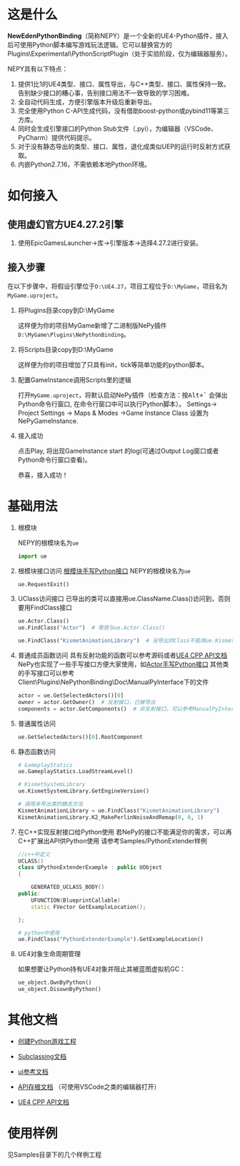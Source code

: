 # 这是什么

**NewEdenPythonBinding**（简称NEPY）是一个全新的UE4-Python插件，接入后可使用Python脚本编写游戏玩法逻辑。它可以替换官方的Plugins\Experimental\PythonScriptPlugin（处于实验阶段，仅为编辑器服务）。

NEPY具有以下特点：
1. 提供1比1的UE4类型、接口、属性导出，与C++类型、接口、属性保持一致。告别缺少接口的糟心事，告别接口用法不一致导致的学习困难。
2. 全自动代码生成，方便引擎版本升级后重新导出。
3. 完全使用Python C-API生成代码，没有借助boost-python或pybind11等第三方库。
4. 同时会生成引擎接口的Python Stub文件（.pyi），为编辑器（VSCode、PyCharm）提供代码提示。
5. 对于没有静态导出的类型、接口、属性，退化成类似UEP的运行时反射方式获取。
6. 内嵌Python2.7.16，不需依赖本地Python环境。

# 如何接入

## 使用虚幻官方UE4.27.2引擎
1. 使用EpicGamesLauncher->库->引擎版本->选择4.27.2进行安装。


## 接入步骤

在以下步骤中，将假设引擎位于```D:\UE4.27```，项目工程位于```D:\MyGame```，项目名为```MyGame.uproject```。

1. 将Plugins目录copy到D:\MyGame

	这样便为你的项目MyGame新增了二进制版NePy插件```D:\MyGame\Plugins\NePythonBinding```。

2. 将Scripts目录copy到D:\MyGame

	这样便为你的项目增加了只具有init，tick等简单功能的python脚本。

3. 配置GameInstance调用Scripts里的逻辑

	打开```MyGame.uproject```，将默认启动NePy插件（检查方法：按<kbd>Alt+`</kbd> 会弹出Python命令行窗口, 在命令行窗口中可以执行Python脚本）。
	Settings-> Project Settings -> Maps & Modes ->Game Instance Class 设置为 NePyGameInstance.

4. 接入成功

	点击Play, 将出现GameInstance start 的log(可通过Output Log窗口或者Python命令行窗口查看)。

	恭喜，接入成功！


# 基础用法

1. 根模块

	NEPY的根模块名为```ue```
	```python
	import ue
	```

2. 根模块接口访问
	[根模块手写Python接口](ManualPyInterface/NePy_ue.inl)
	NEPY的根模块名为```ue```
	```python
	ue.RequestExit()
	```

3. UClass访问接口
	已导出的类可以直接用ue.ClassName.Class()访问到，否则要用FindClass接口
	```python
	ue.Actor.Class()
	ue.FindClass("Actor")  # 等效与ue.Actor.Class()

	ue.FindClass("KismetAnimationLibrary")  # 没导出的Class不能用ue.KismetAnimationLibrary.Class()
	```

4. 普通成员函数访问
	具有反射功能的函数可以参考源码或者[UE4 CPP API文档](https://docs.unrealengine.com/4.27/en-US/API/)
	NePy也实现了一些手写接口方便大家使用，如[Actor手写Python接口](ManualPyInterface/NePyObject_Actor.inl)
	其他类的手写接口可以参考Client\Plugins\NePythonBinding\Doc\ManualPyInterface下的文件
	```python
	actor = ue.GetSelectedActors()[0]
	owner = actor.GetOwner()  # 反射接口，已被导出
	components = actor.GetComponents()  # 非反射接口，可以参考ManualPyInterface/NePyObject_Actor.inl
	```

5. 普通属性访问

	```python
	ue.GetSelectedActors()[0].RootComponent
	```
6. 静态函数访问

	```python
	# GameplayStatics
	ue.GameplayStatics.LoadStreamLevel()

	# KismetSystemLibrary
	ue.KismetSystemLibrary.GetEngineVersion()

	# 调用未导出类的静态方法
	KismetAnimationLibrary = ue.FindClass("KismetAnimationLibrary")
	KismetAnimationLibrary.K2_MakePerlinNoiseAndRemap(0, 0, 1)
	```

7. 在C++实现反射接口给Python使用
	若NePy的接口不能满足你的需求，可以再C++扩展出API供Python使用
	请参考Samples/PythonExtender样例
	```c++
	//c++中定义
	UCLASS()
	class UPythonExtenderExample : public UObject
	{

		GENERATED_UCLASS_BODY()
	public:
		UFUNCTION(BlueprintCallable)
		static FVector GetExampleLocation();

	};
	```
	```python
	# python中使用
	ue.FindClass("PythonExtenderExample").GetExampleLocation()
	```

8. UE4对象生命周期管理

	如果想要让Python持有UE4对象并阻止其被蓝图虚拟机GC：

	```python
	ue_object.OwnByPython()
	ue_object.DisownByPython()
	```

# 其他文档

- [创建Python游戏工程](init_python_project.html)

- [Subclassing文档](subclassing.html)

- [ui参考文档](ui.html)

- [API存根文档](ue.pyi) （可使用VSCode之类的编辑器打开）

- [UE4 CPP API文档](https://docs.unrealengine.com/4.27/en-US/API/)


# 使用样例
见Samples目录下的几个样例工程
